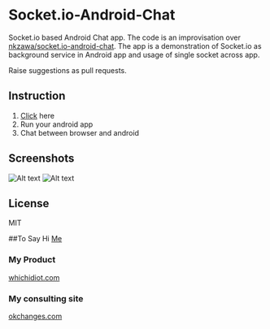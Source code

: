 # Socket.io-Android-Chat
Socket.io based Android Chat app. The code is an improvisation over [nkzawa/socket.io-android-chat](https://github.com/nkzawa/socket.io-android-chat). The app is a demonstration of Socket.io as background service in Android app and usage of single socket across app.

Raise suggestions as pull requests.

## Instruction
1. [Click](http://socket.io/demos/chat/) here
2. Run your android app
3. Chat between browser and android


## Screenshots

![Alt text](/../screenshot/screenshot/Login.png?raw=true "Login Screen") 
![Alt text](/../screenshot/screenshot/Chat.png?raw=true "Chat Screen")

## License

MIT

##To Say Hi
[Me](https://in.linkedin.com/in/dhilipr)

### My Product
[whichidiot.com](https://whichidiot.com)

### My consulting site
[okchanges.com](https://okchanges.com)
